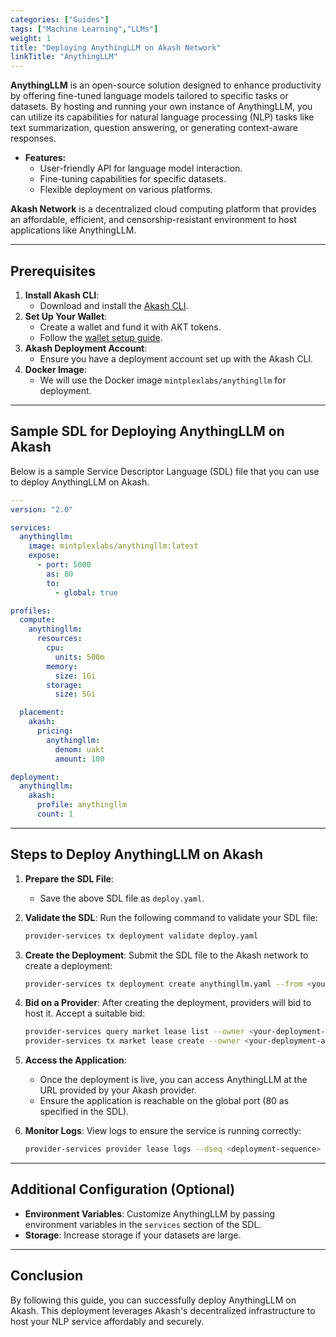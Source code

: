 ```yaml
---
categories: ["Guides"]
tags: ["Machine Learning","LLMs"]
weight: 1
title: "Deploying AnythingLLM on Akash Network"
linkTitle: "AnythingLLM"
---
```


**AnythingLLM** is an open-source solution designed to enhance productivity by offering fine-tuned language models tailored to specific tasks or datasets. By hosting and running your own instance of AnythingLLM, you can utilize its capabilities for natural language processing (NLP) tasks like text summarization, question answering, or generating context-aware responses.

- **Features:**
  - User-friendly API for language model interaction.
  - Fine-tuning capabilities for specific datasets.
  - Flexible deployment on various platforms.

**Akash Network** is a decentralized cloud computing platform that provides an affordable, efficient, and censorship-resistant environment to host applications like AnythingLLM.

---

## Prerequisites

1. **Install Akash CLI**:
   - Download and install the [Akash CLI](http://localhost:4321/docs/getting-started/quickstart-guides/akash-cli/).
2. **Set Up Your Wallet**:
   - Create a wallet and fund it with AKT tokens.
   - Follow the [wallet setup guide](docs/getting-started/token-and-wallets/).
3. **Akash Deployment Account**:
   - Ensure you have a deployment account set up with the Akash CLI.
4. **Docker Image**:
   - We will use the Docker image `mintplexlabs/anythingllm` for deployment.

---

## Sample SDL for Deploying AnythingLLM on Akash

Below is a sample Service Descriptor Language (SDL) file that you can use to deploy AnythingLLM on Akash.

```yaml
---
version: "2.0"

services:
  anythingllm:
    image: mintplexlabs/anythingllm:latest
    expose:
      - port: 5000
        as: 80
        to:
          - global: true

profiles:
  compute:
    anythingllm:
      resources:
        cpu:
          units: 500m
        memory:
          size: 1Gi
        storage:
          size: 5Gi

  placement:
    akash:
      pricing:
        anythingllm: 
          denom: uakt
          amount: 100

deployment:
  anythingllm:
    akash:
      profile: anythingllm
      count: 1
```

---

## Steps to Deploy AnythingLLM on Akash

1. **Prepare the SDL File**:
   - Save the above SDL file as `deploy.yaml`.

2. **Validate the SDL**:
   Run the following command to validate your SDL file:
   ```bash
   provider-services tx deployment validate deploy.yaml
   ```

3. **Create the Deployment**:
   Submit the SDL file to the Akash network to create a deployment:
   ```bash
   provider-services tx deployment create anythingllm.yaml --from <your-wallet-name>
   ```

4. **Bid on a Provider**:
   After creating the deployment, providers will bid to host it. Accept a suitable bid:
   ```bash
   provider-services query market lease list --owner <your-deployment-address>
   provider-services tx market lease create --owner <your-deployment-address> --dseq <deployment-sequence> --gseq <group-sequence> --oseq <order-sequence> --from <your-wallet-name>
   ```

5. **Access the Application**:
   - Once the deployment is live, you can access AnythingLLM at the URL provided by your Akash provider.
   - Ensure the application is reachable on the global port (80 as specified in the SDL).

6. **Monitor Logs**:
   View logs to ensure the service is running correctly:
   ```bash
   provider-services provider lease logs --dseq <deployment-sequence> --gseq <group-sequence> --oseq <order-sequence>
   ```

---

## Additional Configuration (Optional)
- **Environment Variables**: Customize AnythingLLM by passing environment variables in the `services` section of the SDL.
- **Storage**: Increase storage if your datasets are large.

---

## Conclusion
By following this guide, you can successfully deploy AnythingLLM on Akash. This deployment leverages Akash's decentralized infrastructure to host your NLP service affordably and securely.